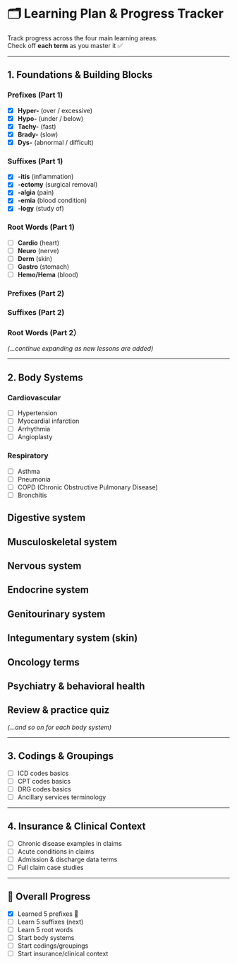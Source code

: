 # 🗂 Learning Plan & Progress Tracker

Track progress across the four main learning areas.  
Check off **each term** as you master it ✅  

---

## 1. Foundations & Building Blocks

### Prefixes (Part 1)
- [x] **Hyper-** (over / excessive)  
- [x] **Hypo-** (under / below)  
- [x] **Tachy-** (fast)  
- [x] **Brady-** (slow)  
- [x] **Dys-** (abnormal / difficult)  

### Suffixes (Part 1)
- [x] **-itis** (inflammation)  
- [x] **-ectomy** (surgical removal)  
- [x] **-algia** (pain)  
- [x] **-emia** (blood condition)  
- [x] **-logy** (study of)  

### Root Words (Part 1)
- [ ] **Cardio** (heart)  
- [ ] **Neuro** (nerve)  
- [ ] **Derm** (skin)  
- [ ] **Gastro** (stomach)  
- [ ] **Hemo/Hema** (blood)  

### Prefixes (Part 2)

### Suffixes (Part 2)

### Root Words (Part 2） 

*(…continue expanding as new lessons are added)*  

---

## 2. Body Systems
### Cardiovascular
- [ ] Hypertension  
- [ ] Myocardial infarction  
- [ ] Arrhythmia  
- [ ] Angioplasty  

### Respiratory
- [ ] Asthma  
- [ ] Pneumonia  
- [ ] COPD (Chronic Obstructive Pulmonary Disease)  
- [ ] Bronchitis  

## Digestive system
## Musculoskeletal system
## Nervous system
## Endocrine system
## Genitourinary system
## Integumentary system (skin)
## Oncology terms
## Psychiatry & behavioral health
## Review & practice quiz

*(…and so on for each body system)*  

---

## 3. Codings & Groupings
- [ ] ICD codes basics  
- [ ] CPT codes basics  
- [ ] DRG codes basics  
- [ ] Ancillary services terminology  

---

## 4. Insurance & Clinical Context
- [ ] Chronic disease examples in claims  
- [ ] Acute conditions in claims  
- [ ] Admission & discharge data terms  
- [ ] Full claim case studies  

---

## 🚀 Overall Progress
- [x] Learned 5 prefixes 🎉  
- [ ] Learn 5 suffixes (next)  
- [ ] Learn 5 root words  
- [ ] Start body systems  
- [ ] Start codings/groupings  
- [ ] Start insurance/clinical context  
